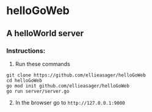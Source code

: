 # helloGoWeb

## A helloWorld server

### Instructions:

1. Run these commands
```
git clone https://github.com/ellieasager/helloGoWeb
cd helloGoWeb
go mod init github.com/ellieasager/helloGoWeb
go run server/server.go
```

2. In the browser go to `http://127.0.0.1:9000`